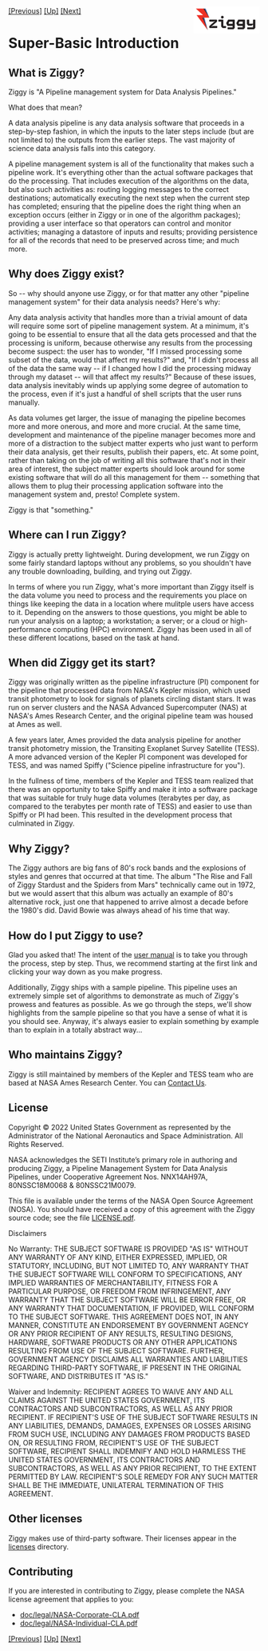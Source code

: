 <!-- -*-visual-line-*- -->

<div style="float:right">
  <a href="https://github.com/nasa/ziggy/">
    <img src="doc/user-manual/images/ziggy-small-clear.png" width="133"/>
  </a>
</div>
<a href="doc/user-manual/user-manual.md">[Previous]</a> <a href="doc/user-manual/user-manual.md">[Up]</a> <a href="doc/user-manual/system-requirements.md">[Next]</a>

# Super-Basic Introduction

## What is Ziggy?

Ziggy is "A Pipeline management system for Data Analysis Pipelines."

What does that mean?

A data analysis pipeline is any data analysis software that proceeds in a step-by-step fashion, in which the  inputs to the later steps include (but are not limited to) the outputs from the earlier steps. The vast majority of science data analysis falls into this category.

A pipeline management system is all of the functionality that makes such a pipeline work. It's everything other than the actual software packages that do the processing. That includes execution of the algorithms on the data, but also such activities as: routing logging messages to the correct destinations; automatically executing the next step when the current step has completed; ensuring that the pipeline does the right thing when an exception occurs (either in Ziggy or in one of the algorithm packages); providing a user interface so that operators can control and monitor activities; managing a datastore of inputs and results; providing persistence for all of the records that need to be preserved across time; and much more.

## Why does Ziggy exist?

So -- why should anyone use Ziggy, or for that matter any other "pipeline management system" for their data analysis needs? Here's why:

Any data analysis activity that handles more than a trivial amount of data will require some sort of pipeline management system. At a minimum, it's going to be essential to ensure that all the data gets processed and that the processing is uniform, because otherwise any results from the processing become suspect: the user has to wonder, "If I missed processing some subset of the data, would that affect my results?" and, "If I didn't process all of the data the same way -- if I changed how I did the processing midway through my dataset -- will that affect my results?" Because of these issues, data analysis inevitably winds up applying some degree of automation to the process, even if it's just a handful of shell scripts that the user runs manually.

As data volumes get larger, the issue of managing the pipeline becomes more and more onerous, and more and more crucial. At the same time, development and maintenance of the pipeline manager becomes more and more of a distraction to the subject matter experts who just want to perform their data analysis, get their results, publish their papers, etc. At some point, rather than taking on the job of writing all this software that's not in their area of interest, the subject matter experts should look around for some existing software that will do all this management for them -- something that allows them to plug their processing application software into the management system and, presto! Complete system.

Ziggy is that "something."

## Where can I run Ziggy?

Ziggy is actually pretty lightweight. During development, we run Ziggy on some fairly standard laptops without any problems, so you shouldn't have any trouble downloading, building, and trying out Ziggy.

In terms of where you run Ziggy, what's more important than Ziggy itself is the data volume you need to process and the requirements you place on things like keeping the data in a location where mulitple users have access to it. Depending on the answers to those questions, you might be able to run your analysis on a laptop; a workstation; a server; or a cloud or high-performance computing (HPC) environment. Ziggy has been used in all of these different locations, based on the task at hand.

## When did Ziggy get its start?

Ziggy was originally written as the pipeline infrastructure (PI) component for the pipeline that processed data from NASA's Kepler mission, which used transit photometry to look for signals of planets circling distant stars. It was run on server clusters and the NASA Advanced Supercomputer (NAS) at NASA's Ames Research Center, and the original pipeline team was housed at Ames as well.

A few years later, Ames provided the data analysis pipeline for another transit photometry mission, the Transiting Exoplanet Survey Satellite (TESS). A more advanced version of the Kepler PI component was developed for TESS, and was named Spiffy ("Science pipeline infrastructure for you").

In the fullness of time, members of the Kepler and TESS team realized that there was an opportunity to take Spiffy and make it into a software package that was suitable for truly huge data volumes (terabytes per day, as compared to the terabytes per month rate of TESS) and easier to use than Spiffy or PI had been. This resulted in the development process that culminated in Ziggy.

## Why Ziggy?

The Ziggy authors are big fans of 80's rock bands and the explosions of styles and genres that occurred at that time. The album "The Rise and Fall of Ziggy Stardust and the Spiders from Mars" technically came out in 1972, but we would assert that this album was actually an example of 80's alternative rock, just one that happened to arrive almost a decade before the 1980's did. David Bowie was always ahead of his time that way.

## How do I put Ziggy to use?

Glad you asked that! The intent of the [user manual](doc/user-manual/user-manual.md) is to take you through the process, step by step. Thus, we recommend starting at the first link and clicking your way down as you make progress.

Additionally, Ziggy ships with a sample pipeline. This pipeline uses an extremely simple set of algorithms to demonstrate as much of Ziggy's prowess and features as possible. As we go through the steps, we'll show highlights from the sample pipeline so that you have a sense of what it is you should see. Anyway, it's always easier to explain something by example than to explain in a totally abstract way...

## Who maintains Ziggy?

Ziggy is still maintained by members of the Kepler and TESS team who are based at NASA Ames Research Center. You can [Contact Us](doc/user-manual/contact-us.md).

## License

Copyright © 2022 United States Government as represented by the Administrator of the National Aeronautics and Space Administration. All Rights Reserved.

NASA acknowledges the SETI Institute’s primary role in authoring and producing Ziggy, a Pipeline Management System for Data Analysis Pipelines, under Cooperative Agreement Nos. NNX14AH97A, 80NSSC18M0068 & 80NSSC21M0079.

This file is available under the terms of the NASA Open Source Agreement (NOSA). You should have received a copy of this agreement with the Ziggy source code; see the file [LICENSE.pdf](LICENSE.pdf).

Disclaimers

No Warranty: THE SUBJECT SOFTWARE IS PROVIDED "AS IS" WITHOUT ANY WARRANTY OF ANY KIND, EITHER EXPRESSED, IMPLIED, OR STATUTORY, INCLUDING, BUT NOT LIMITED TO, ANY WARRANTY THAT THE SUBJECT SOFTWARE WILL CONFORM TO SPECIFICATIONS, ANY IMPLIED WARRANTIES OF MERCHANTABILITY, FITNESS FOR A PARTICULAR PURPOSE, OR FREEDOM FROM INFRINGEMENT, ANY WARRANTY THAT THE SUBJECT SOFTWARE WILL BE ERROR FREE, OR ANY WARRANTY THAT DOCUMENTATION, IF PROVIDED, WILL CONFORM TO THE SUBJECT SOFTWARE. THIS AGREEMENT DOES NOT, IN ANY MANNER, CONSTITUTE AN ENDORSEMENT BY GOVERNMENT AGENCY OR ANY PRIOR RECIPIENT OF ANY RESULTS, RESULTING DESIGNS, HARDWARE, SOFTWARE PRODUCTS OR ANY OTHER APPLICATIONS RESULTING FROM USE OF THE SUBJECT SOFTWARE. FURTHER, GOVERNMENT AGENCY DISCLAIMS ALL WARRANTIES AND LIABILITIES REGARDING THIRD-PARTY SOFTWARE, IF PRESENT IN THE ORIGINAL SOFTWARE, AND DISTRIBUTES IT "AS IS."

Waiver and Indemnity: RECIPIENT AGREES TO WAIVE ANY AND ALL CLAIMS AGAINST THE UNITED STATES GOVERNMENT, ITS CONTRACTORS AND SUBCONTRACTORS, AS WELL AS ANY PRIOR RECIPIENT. IF RECIPIENT'S USE OF THE SUBJECT SOFTWARE RESULTS IN ANY LIABILITIES, DEMANDS, DAMAGES, EXPENSES OR LOSSES ARISING FROM SUCH USE, INCLUDING ANY DAMAGES FROM PRODUCTS BASED ON, OR RESULTING FROM, RECIPIENT'S USE OF THE SUBJECT SOFTWARE, RECIPIENT SHALL INDEMNIFY AND HOLD HARMLESS THE UNITED STATES GOVERNMENT, ITS CONTRACTORS AND SUBCONTRACTORS, AS WELL AS ANY PRIOR RECIPIENT, TO THE EXTENT PERMITTED BY LAW. RECIPIENT'S SOLE REMEDY FOR ANY SUCH MATTER SHALL BE THE IMMEDIATE, UNILATERAL TERMINATION OF THIS AGREEMENT.

## Other licenses

Ziggy makes use of third-party software. Their licenses appear in the [licenses](licenses/licenses.md) directory.

## Contributing

If you are interested in contributing to Ziggy, please complete the NASA license agreement that applies to you:

* [doc/legal/NASA-Corporate-CLA.pdf](doc/legal/NASA-Corporate-CLA.pdf)
* [doc/legal/NASA-Individual-CLA.pdf](doc/legal/NASA-Individual-CLA.pdf)

<a href="doc/user-manual/user-manual.md">[Previous]</a> <a href="doc/user-manual/user-manual.md">[Up]</a> <a href="doc/user-manual/system-requirements.md">[Next]</a>
